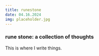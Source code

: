 ```yaml
---
title: runestone
date: 04.16.2024
img: placeholder.jpg
---
```


### rune stone: a collection of thoughts

This is where I write things.